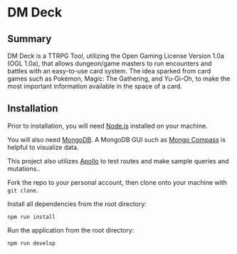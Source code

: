 # DM Deck

## Summary

DM Deck is a TTRPG Tool, utilizing the Open Gaming License Version 1.0a (OGL 1.0a), that allows dungeon/game masters to run encounters and battles with an easy-to-use card system. The idea sparked from card games such as Pokémon, Magic: The Gathering, and Yu-Gi-Oh, to make the most important information available in the space of a card.

## Installation

Prior to installation, you will need [Node.js](https://nodejs.org/en/) installed on your machine. 

You will also need [MongoDB](https://www.mongodb.com/). A MongoDB GUI such as [Mongo Compass](https://www.mongodb.com/products/compass) is helpful to visualize data. 

This project also utilizes [Apollo](https://www.apollographql.com/) to test routes and make sample queries and mutations..

Fork the repo to your personal account, then clone onto your machine with `git clone`.

Install all dependencies from the root directory: 
```
npm run install
```

Run the application from the root directory:
```
npm run develop
```